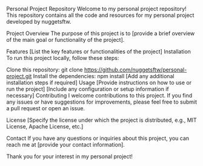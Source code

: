 Personal Project Repository
Welcome to my personal project repository! This repository contains all the code and resources for my personal project developed by nuggetsftw.

Project Overview
The purpose of this project is to [provide a brief overview of the main goal or functionality of the project].

Features
[List the key features or functionalities of the project]
Installation
To run this project locally, follow these steps:

Clone this repository: git clone https://github.com/nuggetsftw/personal-project.git
Install the dependencies: npm install
[Add any additional installation steps if required]
Usage
[Provide instructions on how to use or run the project]
[Include any configuration or setup information if necessary]
Contributing
I welcome contributions to this project. If you find any issues or have suggestions for improvements, please feel free to submit a pull request or open an issue.

License
[Specify the license under which the project is distributed, e.g., MIT License, Apache License, etc.]

Contact
If you have any questions or inquiries about this project, you can reach me at [provide your contact information].

Thank you for your interest in my personal project!
